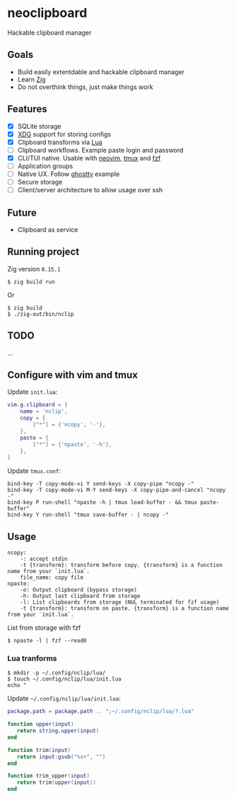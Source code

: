 # neoclipboard

Hackable clipboard manager

## Goals

- Build easily extentdable and hackable clipboard manager
- Learn [Zig](https://ziglang.org)
- Do not overthink things, just make things work

## Features

- [x] SQLite storage
- [x] [XDG](https://specifications.freedesktop.org/basedir-spec/latest/) support for storing configs
- [x] Clipboard transforms via [Lua](https://www.lua.org)
- [ ] Clipboard workflows. Example paste login and password
- [x] CLI/TUI native. Usable with [neovim](https://neovim.io), [tmux](https://github.com/tmux/tmux) and [fzf](https://junegunn.github.io/fzf/)
- [ ] Application groups
- [ ] Native UX. Follow [ghostty](https://ghostty.org) example
- [ ] Secure storage
- [ ] Client/server architecture to allow usage over ssh

## Future

- Clipboard as service

## Running project

Zig version `0.15.1`

```console
$ zig build run
```
Or

```console
$ zig build
$ ./zig-out/bin/nclip
```

## TODO

...

## Configure with vim and tmux

Update `init.lua`:

```lua
vim.g.clipboard = {
    name = 'nclip',
    copy = {
        ["*"] = {'ncopy', '-'},
    },
    paste = {
        ["*"] = {'npaste', '-h'},
    },
}
```

Update `tmux.conf`:

```tmux
bind-key -T copy-mode-vi Y send-keys -X copy-pipe "ncopy -"
bind-key -T copy-mode-vi M-Y send-keys -X copy-pipe-and-cancel "ncopy -"
bind-key P run-shell "npaste -h | tmux load-buffer - && tmux paste-buffer"
bind-key Y run-shell "tmux save-buffer - | ncopy -"
```

## Usage

```console
ncopy:
    -: accept stdin
    -t {transform}: transform before copy. {transform} is a function name from your `init.lua`.
    file_name: copy file
npaste:
    -o: Output clipboard (bypass storage)
    -h: Output last clipboard from storage
    -l: List clipboards from storage (NUL terminated for fzf usage)
    -t {transform}: transform on paste. {transform} is a function name from your `init.lua`.
```

List from storage with fzf

```console
$ npaste -l | fzf --read0
```

### Lua tranforms

```console
$ mkdir -p ~/.config/nclip/lua/
$ touch ~/.config/nclip/lua/init.lua
echo "
```

Update `~/.config/nclip/lua/init.lua`:

```lua
package.path = package.path .. ";~/.config/nclip/lua/?.lua"

function upper(input)
   return string.upper(input)
end

function trim(input)
   return input:gsub("%s+", "")
end

function trim_upper(input)
   return trim(upper(input))
end
```
